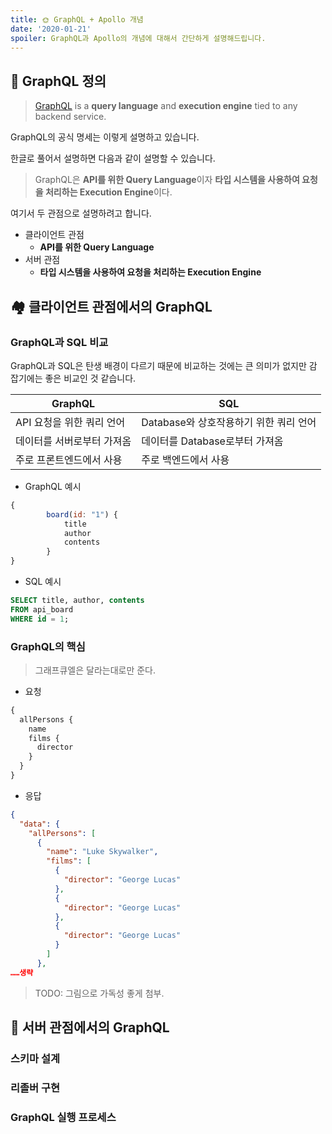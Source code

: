 ```yaml
---
title: 🌞 GraphQL + Apollo 개념
date: '2020-01-21'
spoiler: GraphQL과 Apollo의 개념에 대해서 간단하게 설명해드립니다.
---
```


## 🏸 GraphQL 정의

> [GraphQL](https://github.com/graphql/graphql-spec) is a **query language** and **execution engine** tied to any backend service.

GraphQL의 공식 명세는 이렇게 설명하고 있습니다.

한글로 풀어서 설명하면 다음과 같이 설명할 수 있습니다.

> GraphQL은 **API를 위한 Query Language**이자 **타입 시스템을 사용하여 요청을 처리하는 Execution Engine**이다.

여기서 두 관점으로 설명하려고 합니다.

- 클라이언트 관점
  - **API를 위한 Query Language**
- 서버 관점
  - **타입 시스템을 사용하여 요청을 처리하는 Execution Engine**

## 🏘 클라이언트 관점에서의 GraphQL

### GraphQL과 SQL 비교

GraphQL과 SQL은 탄생 배경이 다르기 때문에 비교하는 것에는 큰 의미가 없지만 감 잡기에는 좋은 비교인 것 같습니다.

| GraphQL                | SQL                            |
|------------------------|--------------------------------|
| API 요청을 위한 쿼리 언어  | Database와 상호작용하기 위한 쿼리 언어 |
| 데이터를 서버로부터 가져옴 | 데이터를 Database로부터 가져옴         |
| 주로 프론트엔드에서 사용   | 주로 백엔드에서 사용                  |

- GraphQL 예시
```javascript
{
        board(id: "1") {
            title
            author 
            contents
        }
}
```

- SQL 예시
```sql
SELECT title, author, contents
FROM api_board
WHERE id = 1;
```

### GraphQL의 핵심

> 그래프큐엘은 달라는대로만 준다.

* 요청

```javascript
{
  allPersons {
    name
    films {
      director
    }
  }	
}
```

* 응답
```json
{
  "data": {
    "allPersons": [
      {
        "name": "Luke Skywalker",
        "films": [
          {
            "director": "George Lucas"
          },
          {
            "director": "George Lucas"
          },
          {
            "director": "George Lucas"
          }
        ]
      },
……생략
```

> TODO: 그림으로 가독성 좋게 첨부.

## 🧢 서버 관점에서의 GraphQL

### 스키마 설계

### 리졸버 구현

### GraphQL 실행 프로세스
